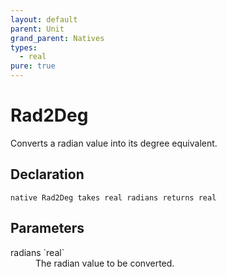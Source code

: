 ```yaml
---
layout: default
parent: Unit
grand_parent: Natives
types:
  - real
pure: true
---
```


# Rad2Deg
Converts a radian value into its degree equivalent.

## Declaration

```
native Rad2Deg takes real radians returns real
```

## Parameters
<dl>
  <dt>radians `real`</dt>
  <dd>The radian value to be converted.</dd>
</dl>